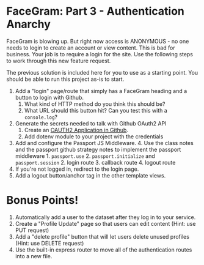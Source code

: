 # FaceGram: Part 3 - Authentication Anarchy

FaceGram is blowing up. But right now access is ANONYMOUS - no one needs to login to create an account or view content. This is bad for business. Your job is to require a login for the site. Use the following steps to work through this new feature request.

The previous solution is included here for you to use as a starting point. You should be able to run this project as-is to start.

1. Add a "login" page/route that simply has a FaceGram heading and a button to login with Github.
    1. What kind of HTTP method do you think this should be?
    1. What URL should this button hit? Can you test this with a `console.log`?
2. Generate the secrets needed to talk with Github OAuth2 API
    1. Create an [OAUTH2 Application in Github](https://github.com/settings/developers).
    2. Add dotenv module to your project with the credentials
2. Add and configure the Passport JS Middleware.
    4. Use the class notes and the passport github strategy notes to implement the passport middleware
        1. `passport.use`
        2. `passport.initialize` and `passport.session`
        2. login route
        3. callback route
        4. logout route
3. If you're not logged in, redirect to the login page.
4. Add a logout button/anchor tag in the other template views.

# Bonus Points!
1. Automatically add a user to the dataset after they log in to your service.
2. Create a "Profile Update" page so that users can edit content (Hint: use PUT request)
3. Add a "delete profile" button that will let users delete unused profiles (Hint: use DELETE request) 
4. Use the built-in express router to move all of the authentication routes into a new file.
